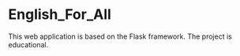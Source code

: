 # English_For_All
This web application is based on the Flask framework. The project is educational.
